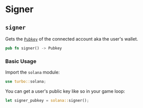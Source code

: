 # Signer

## `signer`

Gets the [`Pubkey`](https://docs.rs/solana-sdk/latest/solana_sdk/pubkey/struct.Pubkey.html) of the connected account aka the user's wallet.

```rust title="turbo::solana"
pub fn signer() -> Pubkey
```

### Basic Usage

Import the `solana` module:

```rust
use turbo::solana;
```

You can get a user's public key like so in your game loop:

```rust
let signer_pubkey = solana::signer();
```
